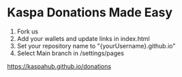 # Kaspa Donations Made Easy
1) Fork us
2) Add your wallets and update links in index.html
4) Set your repository name to "{yourUsername}.github.io"
5) Select Main branch in /settings/pages

https://kaspahub.github.io/donations
